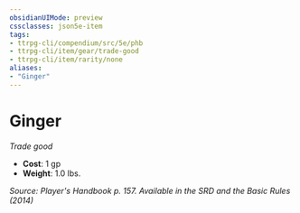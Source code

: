 ```yaml
---
obsidianUIMode: preview
cssclasses: json5e-item
tags:
- ttrpg-cli/compendium/src/5e/phb
- ttrpg-cli/item/gear/trade-good
- ttrpg-cli/item/rarity/none
aliases: 
- "Ginger"
---
```

# Ginger
*Trade good*  

- **Cost**: 1 gp
- **Weight**: 1.0 lbs.

*Source: Player's Handbook p. 157. Available in the <span title='Systems Reference Document (5.1)'>SRD</span> and the Basic Rules (2014)*